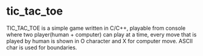 # tic_tac_toe
TIC_TAC_TOE is a simple game written in C/C++, playable from console where two player(human + computer) can play at a time, every move that is played by human is shown in O character and X for computer move. ASCII char is used for boundaries.

